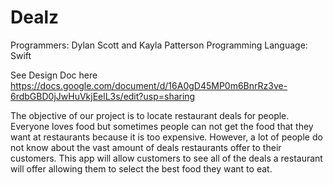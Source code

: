 # Dealz
Programmers: Dylan Scott and Kayla Patterson 
Programming Language: Swift 

See Design Doc here https://docs.google.com/document/d/16A0gD45MP0m6BnrRz3ve-6rdbGBD0jJwHuVkjEelL3s/edit?usp=sharing 

The objective of our project is to locate restaurant deals for people. Everyone loves food but sometimes people can not get the food that they want at restaurants because it is too expensive. However, a lot of people do not know about the vast amount of deals restaurants offer to their customers. This app will allow customers to see all of the deals a restaurant will offer allowing them to select the best food they want to eat. 
